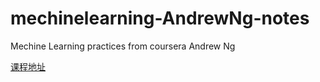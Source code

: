 # mechinelearning-AndrewNg-notes
Mechine Learning practices from coursera Andrew Ng

[课程地址](https://study.163.com/course/courseMain.htm?courseId=1004570029)
